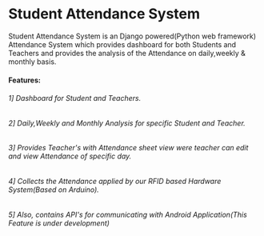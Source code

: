 <h1>Student Attendance System</h1>
<p> Student Attendance System is an Django powered(Python web framework) Attendance System which provides dashboard for both Students and Teachers and provides the analysis of the Attendance on daily,weekly & monthly basis.</p>
 <h4>Features:</h4>
 <h6>1] Dashboard for Student and Teachers.</h6>
 <h6>2] Daily,Weekly and Monthly Analysis for specific Student and Teacher.</h6>
 <h6>3] Provides Teacher's with Attendance sheet view were teacher can edit and view Attendance of specific day.</h6>  
 <h6>4] Collects the Attendance applied by our RFID based Hardware System(Based on Arduino).</h6>
 <h6>5] Also, contains API's for communicating with Android Application(This Feature is under development)</h6>

